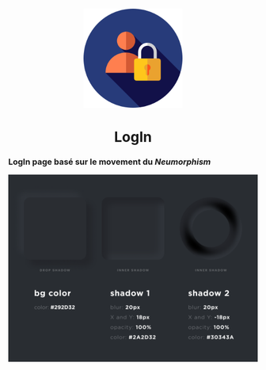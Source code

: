 <p align="center"><img src="icon.png" height="200"></p>

<h1 align="center">LogIn</h1>

### LogIn page basé sur le movement du ***Neumorphism***

<p align="center"><img src="neumorphism.png"></p>